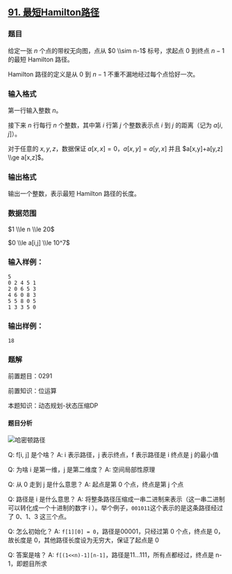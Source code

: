 ## [91\. 最短Hamilton路径](https://www.acwing.com/problem/content/93/)

### 题目

给定一张 $n$ 个点的带权无向图，点从 $0 \\sim n-1$ 标号，求起点 $0$ 到终点 $n-1$ 的最短 Hamilton 路径。

Hamilton 路径的定义是从 $0$ 到 $n-1$ 不重不漏地经过每个点恰好一次。

### 输入格式

第一行输入整数 $n$。

接下来 $n$ 行每行 $n$ 个整数，其中第 $i$ 行第 $j$ 个整数表示点 $i$ 到 $j$ 的距离（记为 $a[i,j]$）。

对于任意的 $x,y,z$，数据保证 $a[x,x]=0，a[x,y]=a[y,x]$ 并且 $a[x,y]+a[y,z] \\ge a[x,z]$。

### 输出格式

输出一个整数，表示最短 Hamilton 路径的长度。

### 数据范围

$1 \\le n \\le 20$

$0 \\le a[i,j] \\le 10^7$

### 输入样例：

```
5
0 2 4 5 1
2 0 6 5 3
4 6 0 8 3
5 5 8 0 5
1 3 3 5 0
```

### 输出样例：

```
18
```

### 题解

前置题目：0291

前置知识：位运算

本题知识：动态规划-状态压缩DP

#### 题目分析

![哈密顿路径](https://gitee.com/luxcgo/imgs4md/raw/master/img/%E5%93%88%E5%AF%86%E9%A1%BF%E8%B7%AF%E5%BE%84.png)

Q: f[i, j] 是个啥？
A: i 表示路径，j 表示终点，f 表示路径是 i 终点是 j 的最小值

Q: 为啥 i 是第一维，j 是第二维度？
A: 空间局部性原理

Q: 从 0 走到 j 是什么意思？
A: 起点是第 0 个点，终点是第 j 个点

Q: 路径是 i 是什么意思？
A: 将整条路径压缩成一串二进制来表示（这一串二进制可以转化成一个十进制的数字 i ）。举个例子，`001011`这个表示的是这条路径经过了 0、1、3 这三个点。

Q: 怎么初始化？
A: `f[1][0] = 0`，路径是00001，只经过第 0 个点，终点是 0，故长度是 0，其他路径长度设为无穷大，保证了起点是 0 

Q: 答案是啥？
A: `f[(1<<n)-1][n-1]`，路径是11...111，所有点都经过，终点是 n-1，即题目所求

